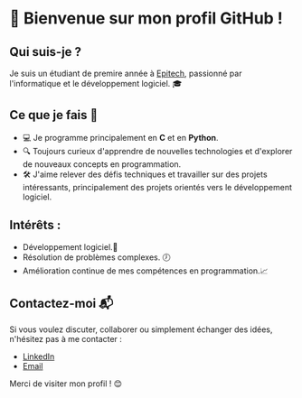 # 👋 Bienvenue sur mon profil GitHub !

## Qui suis-je ?  
Je suis un étudiant de premire année à [Epitech](https://www.epitech.eu), passionné par l'informatique et le développement logiciel. 🎓 

## Ce que je fais 🚀  
- 💻 Je programme principalement en **C** et en **Python**.  
- 🔍 Toujours curieux d'apprendre de nouvelles technologies et d'explorer de nouveaux concepts en programmation.  
- 🛠️ J'aime relever des défis techniques et travailler sur des projets intéressants, principalement des projets orientés vers le développement logiciel.
## Intérêts :  
  - Développement logiciel.🔧
  - Résolution de problèmes complexes. 🕖   
  - Amélioration continue de mes compétences en programmation.📈
## Contactez-moi 📬  
Si vous voulez discuter, collaborer ou simplement échanger des idées, n'hésitez pas à me contacter :  
- [LinkedIn](www.linkedin.com/in/arthur-girardin-calbe)  
- [Email](mailto:arthur.girardin-calbe@epitech.eu)

Merci de visiter mon profil ! 😊
